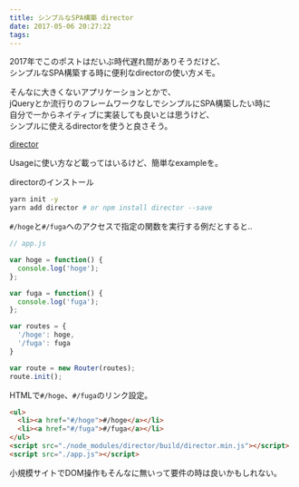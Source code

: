 ```yaml
---
title: シンプルなSPA構築 director
date: 2017-05-06 20:27:22
tags:
---
```


2017年でこのポストはだいぶ時代遅れ間がありそうだけど、  
シンプルなSPA構築する時に便利なdirectorの使い方メモ。

そんなに大きくないアプリケーションとかで、  
jQueryとか流行りのフレームワークなしでシンプルにSPA構築したい時に  
自分で一からネイティブに実装しても良いとは思うけど、  
シンプルに使えるdirectorを使うと良さそう。  

[director](https://www.npmjs.com/package/director#history-api)  

Usageに使い方など載ってはいるけど、簡単なexampleを。  

directorのインストール  
```bash
yarn init -y
yarn add director # or npm install director --save
```

`#/hoge`と`#/fuga`へのアクセスで指定の関数を実行する例だとすると..  
```js
// app.js

var hoge = function() {
  console.log('hoge');
};

var fuga = function() {
  console.log('fuga');
};

var routes = {
  '/hoge': hoge,
  '/fuga': fuga
}

var route = new Router(routes);
route.init();
```

HTMLで`#/hoge`、`#/fuga`のリンク設定。  
```html
<ul>
  <li><a href="#/hoge">#/hoge</a></li>
  <li><a href="#/fuga">#/fuga</a></li>
</ul>
<script src="./node_modules/director/build/director.min.js"></script>
<script src="./app.js"></script>
```

小規模サイトでDOM操作もそんなに無いって要件の時は良いかもしれない。  

